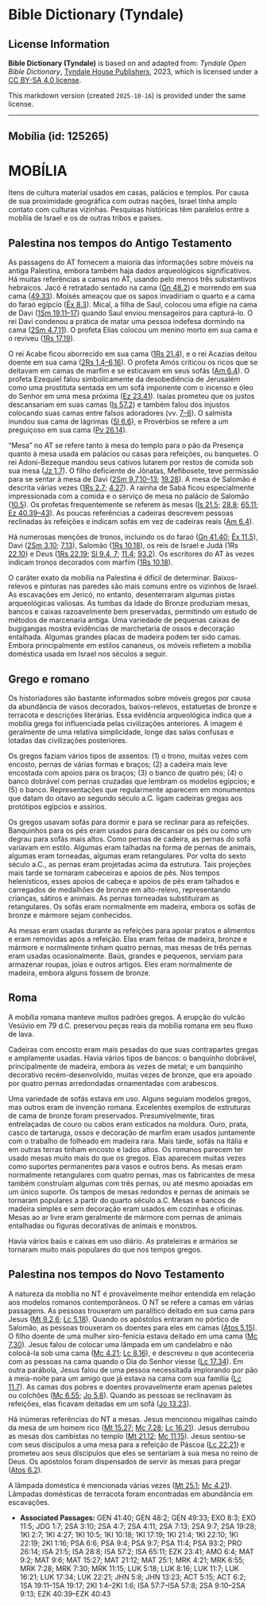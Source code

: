 # Bible Dictionary (Tyndale)

## License Information

**Bible Dictionary (Tyndale)** is based on and adapted from: _Tyndale Open Bible Dictionary_, [Tyndale House Publishers](https://tyndaleopenresources.com/), 2023, which is licensed under a [CC BY-SA 4.0 license](https://creativecommons.org/licenses/by-sa/4.0/legalcode.en).

This markdown version (created `2025-10-16`) is provided under the same license.



--------------------------------

## Mobília (id: 125265)

MOBÍLIA
=======

Itens de cultura material usados em casas, palácios e templos. Por causa de sua proximidade geográfica com outras nações, Israel tinha amplo contato com culturas vizinhas. Pesquisas históricas têm paralelos entre a mobília de Israel e os de outras tribos e países.

Palestina nos tempos do Antigo Testamento
-----------------------------------------

As passagens do AT fornecem a maioria das informações sobre móveis na antiga Palestina, embora também haja dados arqueológicos significativos. Há muitas referências a camas no AT, usando pelo menos três substantivos hebraicos. Jacó é retratado sentado na cama ([Gn 48\.2](https://ref.ly/Gen48:2)) e morrendo em sua cama ([49\.33](https://ref.ly/Gen49:33)). Moisés ameaçou que os sapos invadiriam o quarto e a cama do faraó egípcio ([Êx 8\.3](https://ref.ly/Exod8:3)). Mical, a filha de Saul, colocou uma efígie na cama de Davi ([1Sm 19\.11–17](https://ref.ly/1Sam19:11-1Sam19:17)) quando Saul enviou mensageiros para capturá\-lo. O rei Davi condenou a prática de matar uma pessoa indefesa dormindo na cama ([2Sm 4\.7,11](https://ref.ly/2Sam4:7)). O profeta Elias colocou um menino morto em sua cama e o reviveu ([1Rs 17\.19](https://ref.ly/1Kgs17:19)).

O rei Acabe ficou aborrecido em sua cama ([1Rs 21\.4](https://ref.ly/1Kgs21:4)), e o rei Acazias deitou doente em sua cama ([2Rs 1\.4–6,16](https://ref.ly/2Kgs1:4-2Kgs1:6)). O profeta Amós criticou os ricos que se deitavam em camas de marfim e se esticavam em seus sofás ([Am 6\.4](https://ref.ly/Amos6:4)). O profeta Ezequiel falou simbolicamente da desobediência de Jerusalém como uma prostituta sentada em um sofá imponente com o incenso e óleo do Senhor em uma mesa próxima ([Ez 23\.41](https://ref.ly/Ezek23:41)). Isaías prometeu que os justos descansariam em suas camas ([Is 57\.2](https://ref.ly/Isa57:2)) e também falou dos injustos colocando suas camas entre falsos adoradores (vv. [7–8](https://ref.ly/Isa57:7-Isa57:8)). O salmista inundou sua cama de lágrimas ([Sl 6\.6](https://ref.ly/Ps6:6)), e Provérbios se refere a um preguiçoso em sua cama ([Pv 26\.14](https://ref.ly/Prov26:14)).

“Mesa” no AT se refere tanto à mesa do templo para o pão da Presença quanto à mesa usada em palácios ou casas para refeições, ou banquetes. O rei Adoni\-Bezeque mandou seus cativos lutarem por restos de comida sob sua mesa ([Jz 1\.7](https://ref.ly/Judg1:7)). O filho deficiente de Jônatas, Mefibosete, teve permissão para se sentar à mesa de Davi ([2Sm 9\.7,10–13](https://ref.ly/2Sam9:7); [19\.28](https://ref.ly/2Sam19:28)). A mesa de Salomão é descrita várias vezes ([1Rs 2\.7](https://ref.ly/1Kgs2:7); [4\.27](https://ref.ly/1Kgs4:27)). A rainha de Sabá ficou especialmente impressionada com a comida e o serviço de mesa no palácio de Salomão ([10\.5](https://ref.ly/1Kgs10:5)). Os profetas frequentemente se referem às mesas ([Is 21\.5](https://ref.ly/Isa21:5); [28\.8](https://ref.ly/Isa28:8); [65\.11](https://ref.ly/Isa65:11); [Ez 40\.39–43](https://ref.ly/Ezek40:39-Ezek40:43)). As poucas referências a cadeiras descrevem pessoas reclinadas às refeições e indicam sofás em vez de cadeiras reais ([Am 6\.4](https://ref.ly/Amos6:4)).

Há numerosas menções de tronos, incluindo os do faraó ([Gn 41\.40](https://ref.ly/Gen41:40); [Êx 11\.5](https://ref.ly/Exod11:5)), Davi ([2Sm 3\.10](https://ref.ly/2Sam3:10); [7\.13](https://ref.ly/2Sam7:13)), Salomão ([1Rs 10\.18](https://ref.ly/1Kgs10:18)), os reis de Israel e Judá (1Rs [22\.10](https://ref.ly/1Kgs22:10)) e Deus ([1Rs 22\.19](https://ref.ly/1Kgs22:19); [Sl 9\.4, 7](https://ref.ly/Ps9:4); [11\.4](https://ref.ly/Ps11:4); [93\.2](https://ref.ly/Ps93:2)). Os escritores do AT às vezes indicam tronos decorados com marfim ([1Rs 10\.18](https://ref.ly/1Kgs10:18)).

O caráter exato da mobília na Palestina é difícil de determinar. Baixos\-relevos e pinturas nas paredes são mais comuns entre os vizinhos de Israel. As escavações em Jericó, no entanto, desenterraram algumas pistas arqueológicas valiosas. As tumbas da Idade do Bronze produziam mesas, bancos e caixas razoavelmente bem preservadas, permitindo um estudo de métodos de marcenaria antiga. Uma variedade de pequenas caixas de bugigangas mostra evidências de marchetaria de ossos e decoração entalhada. Algumas grandes placas de madeira podem ter sido camas. Embora principalmente em estilos cananeus, os móveis refletem a mobília doméstica usada em Israel nos séculos a seguir.

Grego e romano
--------------

Os historiadores são bastante informados sobre móveis gregos por causa da abundância de vasos decorados, baixos\-relevos, estatuetas de bronze e terracota e descrições literárias. Essa evidência arqueológica indica que a mobília grega foi influenciada pelas civilizações anteriores. A imagem é geralmente de uma relativa simplicidade, longe das salas confusas e lotadas das civilizações posteriores.

Os gregos faziam vários tipos de assentos: (1\) o trono, muitas vezes com encosto, pernas de várias formas e braços; (2\) a cadeira mais leve encostada com apoios para os braços; (3\) o banco de quatro pés; (4\) o banco dobrável com pernas cruzadas que lembram os modelos egípcios; e (5\) o banco. Representações que regularmente aparecem em monumentos que datam do oitavo ao segundo século a.C. ligam cadeiras gregas aos protótipos egípcios e assírios.

Os gregos usavam sofás para dormir e para se reclinar para as refeições. Banquinhos para os pés eram usados para descansar os pés ou como um degrau para sofás mais altos. Como pernas de cadeira, as pernas do sofá variavam em estilo. Algumas eram talhadas na forma de pernas de animais, algumas eram torneadas, algumas eram retangulares. Por volta do sexto século a.C., as pernas eram projetadas acima da estrutura. Tais projeções mais tarde se tornaram cabeceiras e apoios de pés. Nos tempos helenísticos, esses apoios de cabeça e apoios de pés eram talhados e carregados de medalhões de bronze em alto\-relevo, representando crianças, sátiros e animais. As pernas torneadas substituíram as retangulares. Os sofás eram normalmente em madeira, embora os sofás de bronze e mármore sejam conhecidos.

As mesas eram usadas durante as refeições para apoiar pratos e alimentos e eram removidas após a refeição. Elas eram feitas de madeira, bronze e mármore e normalmente tinham quatro pernas, mas mesas de três pernas eram usadas ocasionalmente. Baús, grandes e pequenos, serviam para armazenar roupas, joias e outros artigos. Eles eram normalmente de madeira, embora alguns fossem de bronze.

Roma
----

A mobília romana manteve muitos padrões gregos. A erupção do vulcão Vesúvio em 79 d.C. preservou peças reais da mobília romana em seu fluxo de lava.

Cadeiras com encosto eram mais pesadas do que suas contrapartes gregas e amplamente usadas. Havia vários tipos de bancos: o banquinho dobrável, principalmente de madeira, embora às vezes de metal; e um banquinho decorativo recém\-desenvolvido, muitas vezes de bronze, que era apoiado por quatro pernas arredondadas ornamentadas com arabescos.

Uma variedade de sofás estava em uso. Alguns seguiam modelos gregos, mas outros eram de invenção romana. Excelentes exemplos de estruturas de cama de bronze foram preservados. Presumivelmente, tiras entrelaçadas de couro ou cabos eram esticados na moldura. Ouro, prata, casco de tartaruga, ossos e decoração de marfim eram usados juntamente com o trabalho de folheado em madeira rara. Mais tarde, sofás na Itália e em outras terras tinham encosto e lados altos. Os romanos parecem ter usado mesas muito mais do que os gregos. Elas aparecem muitas vezes como suportes permanentes para vasos e outros bens. As mesas eram normalmente retangulares com quatro pernas, mas os fabricantes de mesa também construíam algumas com três pernas, ou até mesmo apoiadas em um único suporte. Os tampos de mesas redondos e pernas de animais se tornaram populares a partir do quarto século a.C. Mesas e bancos de madeira simples e sem decoração eram usados em cozinhas e oficinas. Mesas ao ar livre eram geralmente de mármore com pernas de animais entalhadas ou figuras decorativas de animais e monstros.

Havia vários baús e caixas em uso diário. As prateleiras e armários se tornaram muito mais populares do que nos tempos gregos.

Palestina nos tempos do Novo Testamento
---------------------------------------

A natureza da mobília no NT é provavelmente melhor entendida em relação aos modelos romanos contemporâneos. O NT se refere a camas em várias passagens. As pessoas trouxeram um paralítico deitado em sua cama para Jesus ([Mt 9\.2,6](https://ref.ly/Matt9:2); [Lc 5\.18](https://ref.ly/Luke5:18)). Quando os apóstolos entraram no pórtico de Salomão, as pessoas trouxeram os doentes para eles em camas ([Atos 5\.15](https://ref.ly/Acts5:15)). O filho doente de uma mulher siro\-fenícia estava deitado em uma cama ([Mc 7\.30](https://ref.ly/Mark7:30)). Jesus falou de colocar uma lâmpada em um candelabro e não colocá\-la sob uma cama ([Mc 4\.21](https://ref.ly/Mark4:21); [Lc 8\.16](https://ref.ly/Luke8:16)), e descreveu o que aconteceria com as pessoas na cama quando o Dia do Senhor viesse ([Lc 17\.34](https://ref.ly/Luke17:34)). Em outra parábola, Jesus falou de uma pessoa necessitada implorando por pão à meia\-noite para um amigo que já estava na cama com sua família ([Lc 11\.7](https://ref.ly/Luke11:7)). As camas dos pobres e doentes provavelmente eram apenas paletes ou colchões ([Mc 6\.55](https://ref.ly/Mark6:55); [Jo 5\.8](https://ref.ly/John5:8)). Quando as pessoas se reclinavam às refeições, elas ficavam deitadas em um sofá ([Jo 13\.23](https://ref.ly/John13:23)).

Há inúmeras referências do NT a mesas. Jesus mencionou migalhas caindo da mesa de um homem rico ([Mt 15\.27](https://ref.ly/Matt15:27); [Mc 7\.28](https://ref.ly/Mark7:28); [Lc 16\.21](https://ref.ly/Luke16:21)). Jesus derrubou as mesas dos cambistas no templo ([Mt 21\.12](https://ref.ly/Matt21:12); [Mc 11\.15](https://ref.ly/Mark11:15)). Jesus sentou\-se com seus discípulos a uma mesa para a refeição de Páscoa ([Lc 22\.21](https://ref.ly/Luke22:21)) e prometeu aos seus discípulos que eles se sentariam à sua mesa no reino de Deus. Os apóstolos foram dispensados de servir às mesas para pregar ([Atos 6\.2](https://ref.ly/Acts6:2)).

A lâmpada doméstica é mencionada várias vezes ([Mt 25\.1](https://ref.ly/Matt25:1); [Mc 4\.21](https://ref.ly/Mark4:21)). Lâmpadas domésticas de terracota foram encontradas em abundância em escavações.

* **Associated Passages:** GEN 41:40; GEN 48:2; GEN 49:33; EXO 8:3; EXO 11:5; JDG 1:7; 2SA 3:10; 2SA 4:7; 2SA 4:11; 2SA 7:13; 2SA 9:7; 2SA 19:28; 1KI 2:7; 1KI 4:27; 1KI 10:5; 1KI 10:18; 1KI 17:19; 1KI 21:4; 1KI 22:10; 1KI 22:19; 2KI 1:16; PSA 6:6; PSA 9:4; PSA 9:7; PSA 11:4; PSA 93:2; PRO 26:14; ISA 21:5; ISA 28:8; ISA 57:2; ISA 65:11; EZK 23:41; AMO 6:4; MAT 9:2; MAT 9:6; MAT 15:27; MAT 21:12; MAT 25:1; MRK 4:21; MRK 6:55; MRK 7:28; MRK 7:30; MRK 11:15; LUK 5:18; LUK 8:16; LUK 11:7; LUK 16:21; LUK 17:34; LUK 22:21; JHN 5:8; JHN 13:23; ACT 5:15; ACT 6:2; 1SA 19:11–1SA 19:17; 2KI 1:4–2KI 1:6; ISA 57:7–ISA 57:8; 2SA 9:10–2SA 9:13; EZK 40:39–EZK 40:43

